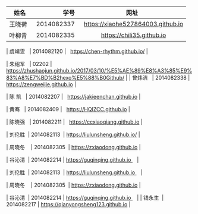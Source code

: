 | 姓名        | 学号  | 网址|
| --------   | -----:  | :----:  |
| 王晓荷    | 2014082337 |   https://xiaohe527864003.github.io  |
| 叶柳青    | 2014082335 |   https://chili35.github.io  |


| 虞靖雯    | 2014082120 |   <https://chen-rhythm.github.io/>  |



| 朱绍军    | 02202 |   https://zhushaojun.github.io/2017/03/10/%E5%AE%89%E8%A3%85%E9%83%A8%E7%BD%B2hexo%E5%88%B0Github/  |
| 曾炜洁    | 2014082338 |   https://zengweijie.github.io  |


| 陈  凯    | 2014082207 |   https://jakieenchan.github.io  |


| 黄骞    | 2014082409 |   https://HQIZCC.github.io  |



| 陈晓强    | 2014082211 |   https://ccxiaoqiang.github.io  |


| 刘伦胜  | 2014082113   | https://liulunsheng.github.io/  |

| 周晓冬     | 2014082305  | https://zxiaodong.github.io |

| 谷沁清  | 2014082214  | https://guqinqing.github.io    |

| 刘伦胜  | 2014082113   | https://liulunsheng.github.io    |

| 周晓冬     | 2014082305  | https://zxiaodong.github.io |


| 谷沁清  | 2014082214  | https://guqinqing.github.io    |
| 钱永生  | 2014082217  | https://qianyongsheng123.github.io   |    



